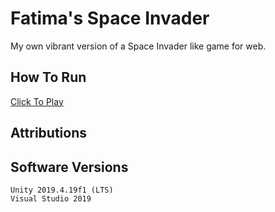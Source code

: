 # Fatima's Space Invader

My own vibrant version of a Space Invader like game for web.

## How To Run
[Click To Play](https://fat1nad.github.io/Fatimas-Space-Invader-Basic/)

## Attributions

## Software Versions

	Unity 2019.4.19f1 (LTS)
	Visual Studio 2019
